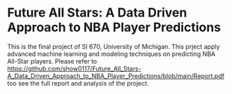 # Future All Stars: A Data Driven Approach to NBA Player Predictions
This is the final project of SI 670, University of Michigan. This prject apply advanced machine learning and modeling techniques on predicting NBA All-Star players. Please refer to <https://github.com/show0117/Future_All_Stars-A_Data_Driven_Approach_to_NBA_Player_Predictions/blob/main/Report.pdf> too see the full report and analysis of the project.
